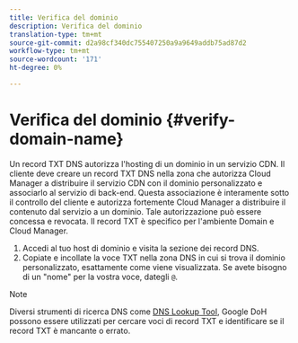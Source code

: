 ```yaml
---
title: Verifica del dominio
description: Verifica del dominio
translation-type: tm+mt
source-git-commit: d2a98cf340dc755407250a9a9649addb75ad87d2
workflow-type: tm+mt
source-wordcount: '171'
ht-degree: 0%

---
```



# Verifica del dominio {#verify-domain-name}

Un record TXT DNS autorizza l&#39;hosting di un dominio in un servizio CDN. Il cliente deve creare un record TXT DNS nella zona che autorizza Cloud Manager a distribuire il servizio CDN con il dominio personalizzato e associarlo al servizio di back-end. Questa associazione è interamente sotto il controllo del cliente e autorizza fortemente Cloud Manager a distribuire il contenuto dal servizio a un dominio. Tale autorizzazione può essere concessa e revocata. Il record TXT è specifico per l&#39;ambiente Domain e Cloud Manager.

1. Accedi al tuo host di dominio e visita la sezione dei record DNS.
1. Copiate e incollate la voce TXT nella zona DNS in cui si trova il dominio personalizzato, esattamente come viene visualizzata. Se avete bisogno di un &quot;nome&quot; per la vostra voce, dategli `@`.

>[!NOTE]
>Diversi strumenti di ricerca DNS come [DNS Lookup Tool](https://www.ultratools.com/tools/dnsLookup), Google DoH possono essere utilizzati per cercare voci di record TXT e identificare se il record TXT è mancante o errato.
